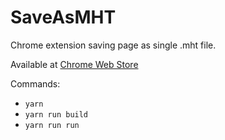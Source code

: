 # SaveAsMHT
Chrome extension saving page as single .mht file.

Available at [Chrome Web Store](https://chrome.google.com/webstore/detail/save-as-mht/hfmodljjaibbdndlikgagimhhodmobkc)

Commands:
- `yarn`
- `yarn run build`
- `yarn run run`